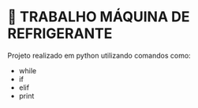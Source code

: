 
# 🚀  TRABALHO MÁQUINA DE REFRIGERANTE 
Projeto realizado em python utilizando comandos como:
- while
- if
- elif 
- print




